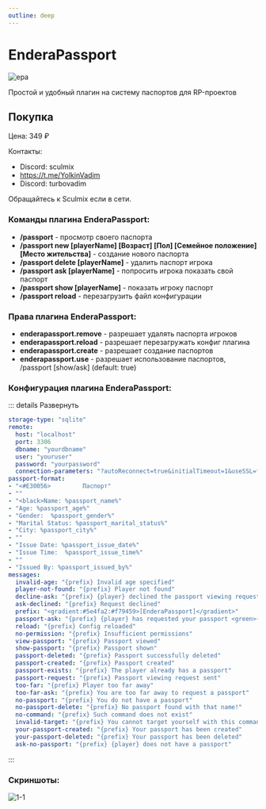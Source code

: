 ```yaml
---
outline: deep
---
```


# EnderaPassport
![epa](/epa.webp)

Простой и удобный плагин на систему паспортов для RP-проектов

## Покупка
Цена: 349 ₽

Контакты:
- Discord: sculmix
- https://t.me/YolkinVadim
- Discord: turbovadim

Обращайтесь к Sculmix если в сети.


### Команды плагина EnderaPassport:​
- **/passport** - просмотр своего паспорта
- **/passport new [playerName] [Возраст] [Пол] [Семейное положение] [Место жительства]** - создание нового паспорта
- **/passport delete [playerName]** - удалить паспорт игрока
- **/passport ask [playerName]** - попросить игрока показать свой паспорт
- **/passport show [playerName]** - показать игроку паспорт
- **/passport reload** - перезагрузить файл конфигурации

### Права плагина EnderaPassport:​
- **enderapassport.remove** - разрешает удалять паспорта игроков
- **enderapassport.reload** - разрешает перезагружать конфиг плагина
- **enderapassport.create** - разрешает создание паспортов
- **enderapassport.use** - разрешает использование паспортов, /passport [show/ask] (default: true)

### Конфигурация плагина EnderaPassport:​
::: details Развернуть
```yml
storage-type: "sqlite"
remote:
  host: "localhost"
  port: 3306
  dbname: "yourdbname"
  user: "youruser"
  password: "yourpassword"
  connection-parameters: "?autoReconnect=true&initialTimeout=1&useSSL=false"
passport-format:
- "<#E30056>         Паспорт"
- ""
- "<black>Name: %passport_name%"
- "Age: %passport_age%"
- "Gender:  %passport_gender%"
- "Marital Status: %passport_marital_status%"
- "City: %passport_city%"
- ""
- "Issue Date: %passport_issue_date%"
- "Issue Time:  %passport_issue_time%"
- ""
- "Issued By: %passport_issued_by%"
messages:
  invalid-age: "{prefix} Invalid age specified"
  player-not-found: "{prefix} Player not found"
  decline-ask: "{prefix} {player} declined the passport viewing request"
  ask-declined: "{prefix} Request declined"
  prefix: "<gradient:#5e4fa2:#f79459>[EnderaPassport]</gradient>"
  passport-ask: "{prefix} {player} has requested your passport <green>{yes} <red>{no}"
  reload: "{prefix} Config reloaded"
  no-permission: "{prefix} Insufficient permissions"
  view-passport: "{prefix} Passport viewed"
  show-passport: "{prefix} Passport shown"
  passport-deleted: "{prefix} Passport successfully deleted"
  passport-created: "{prefix} Passport created"
  passport-exists: "{prefix} The player already has a passport"
  passport-request: "{prefix} Passport viewing request sent"
  too-far: "{prefix} Player too far away"
  too-far-ask: "{prefix} You are too far away to request a passport"
  no-passport: "{prefix} You do not have a passport"
  no-passport-delete: "{prefix} No passport found with that name!"
  no-command: "{prefix} Such command does not exist"
  invalid-target: "{prefix} You cannot target yourself with this command"
  your-passport-created: "{prefix} Your passport has been created"
  your-passport-deleted: "{prefix} Your passport has been deleted"
  ask-no-passport: "{prefix} {player} does not have a passport"
```
:::

### Скриншоты:
![1-1](/1-1.png)
